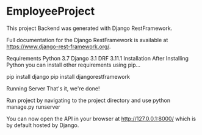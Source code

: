 # EmployeeProject
This project Backend was generated with Django RestFramework.

Full documentation for the Django RestFramework is available at https://www.django-rest-framework.org/.

Requirements
Python 3.7
Django 3.1
DRF 3.11.1
Installation
After Installing Python you can install other requirements using pip...

pip install django
pip install djangorestframework

Running Server
That's it, we're done!

Run project by navigating to the project directory and use python manage.py runserver

You can now open the API in your browser at http://127.0.0.1:8000/ which is by default hosted by Django.
